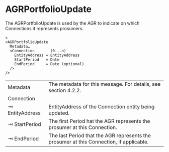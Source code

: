 # AGRPortfolioUpdate

The AGRPortfolioUpdate is used by the AGR to indicate on which Connections it represents prosumers.

```
<
<AGRPortfolioUpdate
  Metadata…
  <Connection       (0...n)
    EntityAddress = EntityAddress
    StartPeriod   = Date
    EndPeriod     = Date (optional)
  />
/>
```

|                 |                                                                                         |
|-----------------|-----------------------------------------------------------------------------------------|
| Metadata        | The metadata for this message. For details, see section 4.2.2.                          |
| Connection      |                                                                                         |
| ⇥ EntityAddress | EntityAddress of the Connection entity being updated.                                   |
| ⇥ StartPeriod   | The first Period hat the AGR represents the prosumer at this Connection.                |
| ⇥ EndPeriod     | The last Period that the AGR represents the prosumer at this Connection, if applicable. |
